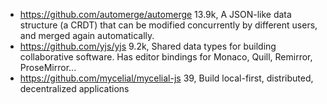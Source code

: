 - https://github.com/automerge/automerge 13.9k, A JSON-like data structure (a CRDT) that can be modified concurrently by different users, and merged again automatically.
- https://github.com/yjs/yjs 9.2k, Shared data types for building collaborative software. Has editor bindings for Monaco, Quill, Remirror, ProseMirror...
- https://github.com/mycelial/mycelial-js 39, Build local-first, distributed, decentralized applications
